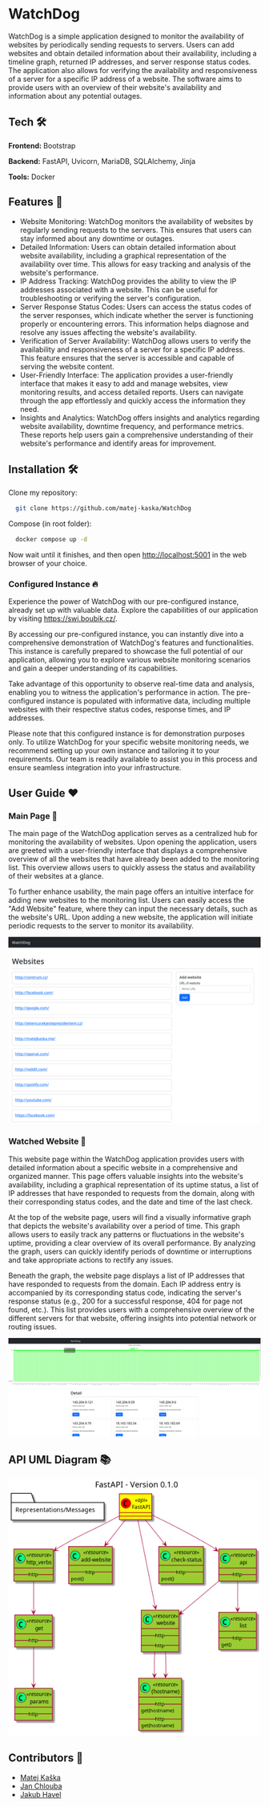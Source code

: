 # WatchDog

WatchDog is a simple application designed to monitor the availability of websites by periodically sending requests to servers. Users can add websites and obtain detailed information about their availability, including a timeline graph, returned IP addresses, and server response status codes. The application also allows for verifying the availability and responsiveness of a server for a specific IP address of a website. The software aims to provide users with an overview of their website's availability and information about any potential outages.

## Tech 🛠

**Frontend:** Bootstrap

**Backend:** FastAPI, Uvicorn, MariaDB, SQLAlchemy, Jinja

**Tools:** Docker

## Features 🚀

- Website Monitoring: WatchDog monitors the availability of websites by regularly sending requests to the servers. This ensures that users can stay informed about any downtime or outages.
- Detailed Information: Users can obtain detailed information about website availability, including a graphical representation of the availability over time. This allows for easy tracking and analysis of the website's performance.
- IP Address Tracking: WatchDog provides the ability to view the IP addresses associated with a website. This can be useful for troubleshooting or verifying the server's configuration.
- Server Response Status Codes: Users can access the status codes of the server responses, which indicate whether the server is functioning properly or encountering errors. This information helps diagnose and resolve any issues affecting the website's availability.
- Verification of Server Availability: WatchDog allows users to verify the availability and responsiveness of a server for a specific IP address. This feature ensures that the server is accessible and capable of serving the website content.
- User-Friendly Interface: The application provides a user-friendly interface that makes it easy to add and manage websites, view monitoring results, and access detailed reports. Users can navigate through the app effortlessly and quickly access the information they need.
- Insights and Analytics: WatchDog offers insights and analytics regarding website availability, downtime frequency, and performance metrics. These reports help users gain a comprehensive understanding of their website's performance and identify areas for improvement.

## Installation 🛠

Clone my repository:

```bash
  git clone https://github.com/matej-kaska/WatchDog
```

Compose (in root folder):

```bash
  docker compose up -d
```

Now wait until it finishes, and then open <http://localhost:5001> in the web browser of your choice.

### Configured Instance 🔥

Experience the power of WatchDog with our pre-configured instance, already set up with valuable data. Explore the capabilities of our application by visiting <https://swi.boubik.cz/>.

By accessing our pre-configured instance, you can instantly dive into a comprehensive demonstration of WatchDog's features and functionalities. This instance is carefully prepared to showcase the full potential of our application, allowing you to explore various website monitoring scenarios and gain a deeper understanding of its capabilities.

Take advantage of this opportunity to observe real-time data and analysis, enabling you to witness the application's performance in action. The pre-configured instance is populated with informative data, including multiple websites with their respective status codes, response times, and IP addresses.

Please note that this configured instance is for demonstration purposes only. To utilize WatchDog for your specific website monitoring needs, we recommend setting up your own instance and tailoring it to your requirements. Our team is readily available to assist you in this process and ensure seamless integration into your infrastructure.

## User Guide ❤️

### Main Page 📖

The main page of the WatchDog application serves as a centralized hub for monitoring the availability of websites. Upon opening the application, users are greeted with a user-friendly interface that displays a comprehensive overview of all the websites that have already been added to the monitoring list. This overview allows users to quickly assess the status and availability of their websites at a glance.

To further enhance usability, the main page offers an intuitive interface for adding new websites to the monitoring list. Users can easily access the "Add Website" feature, where they can input the necessary details, such as the website's URL. Upon adding a new website, the application will initiate periodic requests to the server to monitor its availability.

![main page](pictures/main.png)

### Watched Website 📖

This website page within the WatchDog application provides users with detailed information about a specific website in a comprehensive and organized manner. This page offers valuable insights into the website's availability, including a graphical representation of its uptime status, a list of IP addresses that have responded to requests from the domain, along with their corresponding status codes, and the date and time of the last check.

At the top of the website page, users will find a visually informative graph that depicts the website's availability over a period of time. This graph allows users to easily track any patterns or fluctuations in the website's uptime, providing a clear overview of its overall performance. By analyzing the graph, users can quickly identify periods of downtime or interruptions and take appropriate actions to rectify any issues.

Beneath the graph, the website page displays a list of IP addresses that have responded to requests from the domain. Each IP address entry is accompanied by its corresponding status code, indicating the server's response status (e.g., 200 for a successful response, 404 for page not found, etc.). This list provides users with a comprehensive overview of the different servers for that website, offering insights into potential network or routing issues.

![website page](pictures/website.png)

## API UML Diagram 📚

![FastAPI UML diahram](pictures/openapi.png)

## Contributors 👥

- [Matej Kaška](https://github.com/matej-kaska)
- [Jan Chlouba](https://github.com/Boubik)
- [Jakub Havel](https://github.com/M3chro)
